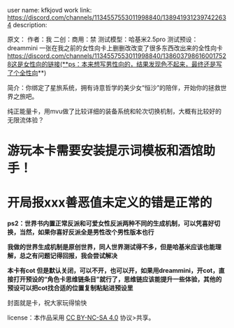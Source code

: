 user name: kfkjovd 
work link: https://discord.com/channels/1134557553011998840/1389419312397422634
description: 

原文：
作者：我
二创：商用：禁
测试模型：哈基米2.5pro
测试预设：dreammini
一张在我之前的女性向卡上删删改改变了很多东西改出来的全性向卡
https://discord.com/channels/1134557553011998840/1386037986160017528这是女性向的链接(**ps：本来想写男性向的，结果发现色不起来，最终还是写了个全性向**)

简介：你绑定了星旅系统，拥有诗意哲学的美少女“恒沙”的陪伴，开始你的拯救世界之旅吧。

纯正能量卡，用mvu做了比较详细的装备系统和轮次切换机制，大概有比较好的无限流体验？

# 游玩本卡需要安装提示词模板和酒馆助手！ #
# 开局报xxx善恶值未定义的错是正常的 #
**ps2：世界书内置正常反派和可爱女性反派两种不同的生成机制，可以凭喜好切换，当然，如果你喜好反派全是男性改个男性版本也行**

**我做的世界生成机制是原创世界，同人世界测试得不多，但是哈基米应该也能理解，总之有问题记得回报，我会尝试解决**


**本卡有cot 但是默认关闭，可以不开，也可以开，如果用dreammini，开cot，直接打开预设的“角色卡思维链条目”就行了，思维链应该能提升一些体验，其他的预设可以把cot找合适的位置复制粘贴进预设里**



封面就是卡，祝大家玩得愉快


 license：本作品采用 [CC BY-NC-SA 4.0](https://creativecommons.org/licenses/by-nc-sa/4.0/) 协议>共享。
